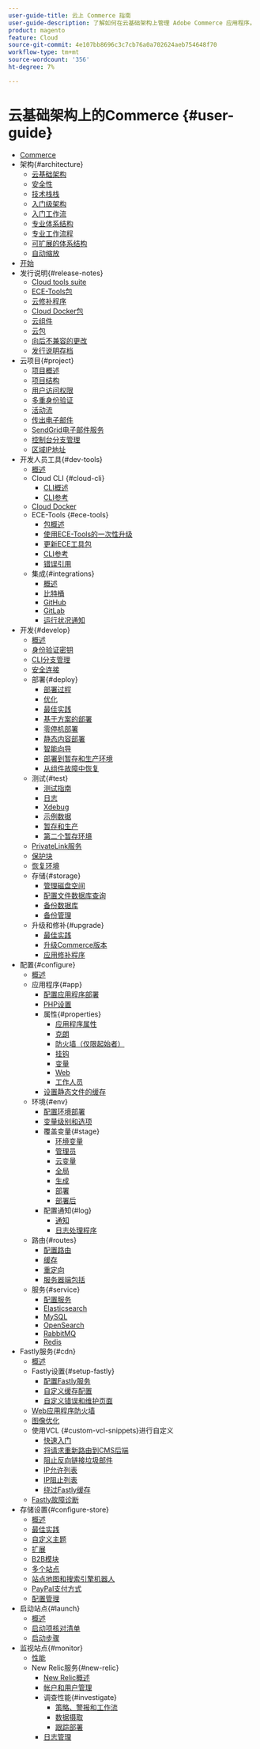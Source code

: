 ```yaml
---
user-guide-title: 云上 Commerce 指南
user-guide-description: 了解如何在云基础架构上管理 Adobe Commerce 应用程序。
product: magento
feature: Cloud
source-git-commit: 4e107bb8696c3c7cb76a0a702624aeb754648f70
workflow-type: tm+mt
source-wordcount: '356'
ht-degree: 7%

---
```



# 云基础架构上的Commerce {#user-guide}

+ [Commerce](overview.md)
+ 架构{#architecture}
   + [云基础架构](architecture/cloud-architecture.md)
   + [安全性](architecture/security.md)
   + [技术栈栈](architecture/tech-stack.md)
   + [入门级架构](architecture/starter-architecture.md)
   + [入门工作流](architecture/starter-develop-deploy-workflow.md)
   + [专业体系结构](architecture/pro-architecture.md)
   + [专业工作流程](architecture/pro-develop-deploy-workflow.md)
   + [可扩展的体系结构](architecture/scaled-architecture.md)
   + [自动缩放](architecture/autoscaling.md)
+ [开始](https://experienceleague.adobe.com/docs/commerce-on-cloud/start/overview.html)
+ 发行说明{#release-notes}
   + [Cloud tools suite](release-notes/cloud-tools-suite.md)
   + [ECE-Tools包](release-notes/ece-tools-package.md)
   + [云修补程序](release-notes/cloud-patches.md)
   + [Cloud Docker包](release-notes/cloud-docker.md)
   + [云组件](release-notes/cloud-components.md)
   + [云包](release-notes/cloud-packages.md)
   + [向后不兼容的更改](release-notes/backward-incompatible-changes.md)
   + [发行说明存档](release-notes/cloud-release-archive.md)
+ 云项目{#project}
   + [项目概述](project/overview.md)
   + [项目结构](project/file-structure.md)
   + [用户访问权限](project/user-access.md)
   + [多重身份验证](project/multi-factor-authentication.md)
   + [活动流](project/activity-stream.md)
   + [传出电子邮件](project/outgoing-emails.md)
   + [SendGrid电子邮件服务](project/sendgrid.md)
   + [控制台分支管理](project/console-branches.md)
   + [区域IP地址](project/regional-ip-addresses.md)
+ 开发人员工具{#dev-tools}
   + [概述](dev-tools/overview.md)
   + Cloud CLI {#cloud-cli}
      + [CLI概述](dev-tools/cloud-cli-overview.md)
      + [CLI参考](dev-tools/cloud-cli-reference.md)
   + [Cloud Docker](dev-tools/cloud-docker.md)
   + ECE-Tools {#ece-tools}
      + [包概述](dev-tools/package-overview.md)
      + [使用ECE-Tools的一次性升级](dev-tools/install-package.md)
      + [更新ECE工具包](dev-tools/update-package.md)
      + [CLI参考](dev-tools/ece-tools-cli-reference.md)
      + [错误引用](dev-tools/error-reference.md)
   + 集成{#integrations}
      + [概述](integrations/overview.md)
      + [比特桶](integrations/bitbucket.md)
      + [GitHub](integrations/github.md)
      + [GitLab](integrations/gitlab.md)
      + [运行状况通知](integrations/health-notifications.md)
+ 开发{#develop}
   + [概述](development/overview.md)
   + [身份验证密钥](development/authentication-keys.md)
   + [CLI分支管理](development/cli-branches.md)
   + [安全连接](development/secure-connections.md)
   + 部署{#deploy}
      + [部署过程](deploy/process.md)
      + [优化](deploy/optimization.md)
      + [最佳实践](deploy/best-practices.md)
      + [基于方案的部署](deploy/scenario-based.md)
      + [零停机部署](deploy/reduce-downtime.md)
      + [静态内容部署](deploy/static-content.md)
      + [智能向导](deploy/smart-wizards.md)
      + [部署到暂存和生产环境](deploy/staging-production.md)
      + [从组件故障中恢复](deploy/recover-failed-deployment.md)
   + 测试{#test}
      + [测试指南](test/guidance.md)
      + [日志](test/log-locations.md)
      + [Xdebug](test/debug.md)
      + [示例数据](test/sample-data.md)
      + [暂存和生产](test/staging-and-production.md)
      + [第二个暂存环境](test/second-staging.md)
   + [PrivateLink服务](development/privatelink-service.md)
   + [保护块](development/protective-block.md)
   + [恢复环境](development/restore-environment.md)
   + 存储{#storage}
      + [管理磁盘空间](storage/manage-disk-space.md)
      + [配置文件数据库查询](storage/profile-database-queries.md)
      + [备份数据库](storage/database-dump.md)
      + [备份管理](storage/snapshots.md)
   + 升级和修补{#upgrade}
      + [最佳实践](development/best-practices.md)
      + [升级Commerce版本](development/commerce-version.md)
      + [应用修补程序](development/apply-patches.md)
+ 配置{#configure}
   + [概述](environment/overview.md)
   + 应用程序{#app}
      + [配置应用程序部署](application/configure-app-yaml.md)
      + [PHP设置](application/php-settings.md)
      + 属性{#properties}
         + [应用程序属性](application/properties.md)
         + [克朗](application/crons-property.md)
         + [防火墙（仅限起始者）](application/firewall-property.md)
         + [挂钩](application/hooks-property.md)
         + [变量](application/variables-property.md)
         + [Web](application/web-property.md)
         + [工作人员](application/workers-property.md)
      + [设置静态文件的缓存](application/set-cache.md)
   + 环境{#env}
      + [配置环境部署](environment/configure-env-yaml.md)
      + [变量级别和选项](environment/variable-levels.md)
      + 覆盖变量{#stage}
         + [环境变量](environment/variables-intro.md)
         + [管理员](environment/variables-admin.md)
         + [云变量](environment/variables-cloud.md)
         + [全局](environment/variables-global.md)
         + [生成](environment/variables-build.md)
         + [部署](environment/variables-deploy.md)
         + [部署后](environment/variables-post-deploy.md)
      + 配置通知{#log}
         + [通知](environment/set-up-notifications.md)
         + [日志处理程序](environment/log-handlers.md)
   + 路由{#routes}
      + [配置路由](routes/routes-yaml.md)
      + [缓存](routes/caching.md)
      + [重定向](routes/redirects.md)
      + [服务器端包括](routes/server-side-includes.md)
   + 服务{#service}
      + [配置服务](services/services-yaml.md)
      + [Elasticsearch](services/elasticsearch.md)
      + [MySQL](services/mysql.md)
      + [OpenSearch](services/opensearch.md)
      + [RabbitMQ](services/rabbitmq.md)
      + [Redis](services/redis.md)
+ Fastly服务{#cdn}
   + [概述](cdn/fastly.md)
   + Fastly设置{#setup-fastly}
      + [配置Fastly服务](cdn/fastly-configuration.md)
      + [自定义缓存配置](cdn/fastly-custom-cache-configuration.md)
      + [自定义错误和维护页面](cdn/fastly-custom-response.md)
   + [Web应用程序防火墙](cdn/fastly-waf-service.md)
   + [图像优化](cdn/fastly-image-optimization.md)
   + 使用VCL {#custom-vcl-snippets}进行自定义
      + [快速入门](cdn/fastly-vcl-custom-snippets.md)
      + [将请求重新路由到CMS后端](cdn/fastly-vcl-wordpress.md)
      + [阻止反向链接垃圾邮件](cdn/fastly-vcl-badreferer.md)
      + [IP允许列表](cdn/fastly-vcl-allowlist.md)
      + [IP阻止列表](cdn/fastly-vcl-blocking.md)
      + [绕过Fastly缓存](cdn/fastly-vcl-bypass-to-origin.md)
   + [Fastly故障诊断](cdn/fastly-troubleshooting.md)
+ 存储设置{#configure-store}
   + [概述](store/overview.md)
   + [最佳实践](store/best-practices.md)
   + [自定义主题](store/custom-theme.md)
   + [扩展](store/extensions.md)
   + [B2B模块](store/b2b-module.md)
   + [多个站点](store/multiple-sites.md)
   + [站点地图和搜索引擎机器人](store/robots-sitemap.md)
   + [PayPal支付方式](store/paypal.md)
   + [配置管理](store/store-settings.md)
+ 启动站点{#launch}
   + [概述](launch/overview.md)
   + [启动项核对清单](launch/checklist.md)
   + [启动步骤](launch/steps.md)
+ 监视站点{#monitor}
   + [性能](monitor/performance.md)
   + New Relic服务{#new-relic}
      + [New Relic概述](monitor/new-relic-service.md)
      + [帐户和用户管理](monitor/account-management.md)
      + 调查性能{#investigate}
         + [策略、警报和工作流](monitor/investigate-performance.md)
         + [数据摄取](monitor/ingest-data.md)
         + [跟踪部署](monitor/track-deployments.md)
      + [日志管理](monitor/log-management.md)
